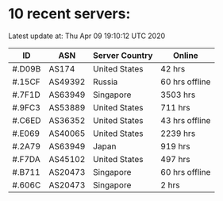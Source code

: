 # 10 recent servers:

Latest update at: Thu Apr 09 19:10:12 UTC 2020

| ID | ASN | Server Country | Online |
| -- | --- | -------------- | ------ |
| #.D09B | AS174 | United States | 42 hrs |
| #.15CF | AS49392 | Russia | 60 hrs offline |
| #.7F1D | AS63949 | Singapore | 3503 hrs |
| #.9FC3 | AS53889 | United States | 711 hrs |
| #.C6ED | AS36352 | United States | 43 hrs offline |
| #.E069 | AS40065 | United States | 2239 hrs |
| #.2A79 | AS63949 | Japan | 919 hrs |
| #.F7DA | AS45102 | United States | 497 hrs |
| #.B711 | AS20473 | Singapore | 60 hrs offline |
| #.606C | AS20473 | Singapore | 2 hrs |

